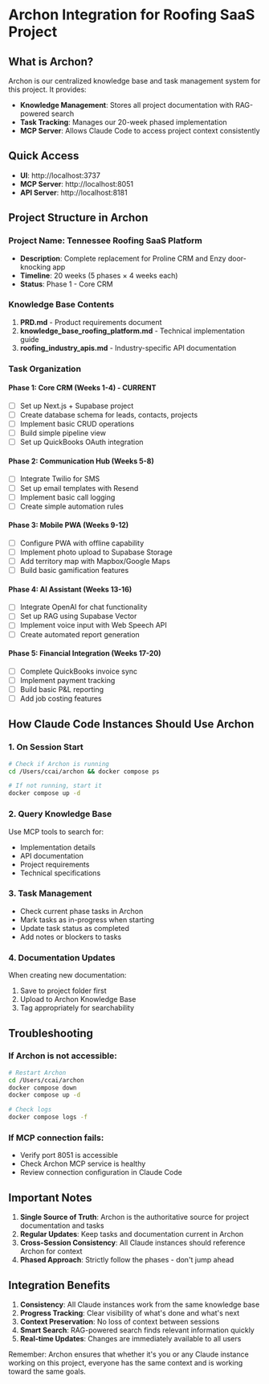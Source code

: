 # Archon Integration for Roofing SaaS Project

## What is Archon?
Archon is our centralized knowledge base and task management system for this project. It provides:
- **Knowledge Management**: Stores all project documentation with RAG-powered search
- **Task Tracking**: Manages our 20-week phased implementation
- **MCP Server**: Allows Claude Code to access project context consistently

## Quick Access
- **UI**: http://localhost:3737
- **MCP Server**: http://localhost:8051
- **API Server**: http://localhost:8181

## Project Structure in Archon

### Project Name: Tennessee Roofing SaaS Platform
- **Description**: Complete replacement for Proline CRM and Enzy door-knocking app
- **Timeline**: 20 weeks (5 phases × 4 weeks each)
- **Status**: Phase 1 - Core CRM

### Knowledge Base Contents
1. **PRD.md** - Product requirements document
2. **knowledge_base_roofing_platform.md** - Technical implementation guide
3. **roofing_industry_apis.md** - Industry-specific API documentation

### Task Organization

#### Phase 1: Core CRM (Weeks 1-4) - CURRENT
- [ ] Set up Next.js + Supabase project
- [ ] Create database schema for leads, contacts, projects
- [ ] Implement basic CRUD operations
- [ ] Build simple pipeline view
- [ ] Set up QuickBooks OAuth integration

#### Phase 2: Communication Hub (Weeks 5-8)
- [ ] Integrate Twilio for SMS
- [ ] Set up email templates with Resend
- [ ] Implement basic call logging
- [ ] Create simple automation rules

#### Phase 3: Mobile PWA (Weeks 9-12)
- [ ] Configure PWA with offline capability
- [ ] Implement photo upload to Supabase Storage
- [ ] Add territory map with Mapbox/Google Maps
- [ ] Build basic gamification features

#### Phase 4: AI Assistant (Weeks 13-16)
- [ ] Integrate OpenAI for chat functionality
- [ ] Set up RAG using Supabase Vector
- [ ] Implement voice input with Web Speech API
- [ ] Create automated report generation

#### Phase 5: Financial Integration (Weeks 17-20)
- [ ] Complete QuickBooks invoice sync
- [ ] Implement payment tracking
- [ ] Build basic P&L reporting
- [ ] Add job costing features

## How Claude Code Instances Should Use Archon

### 1. On Session Start
```bash
# Check if Archon is running
cd /Users/ccai/archon && docker compose ps

# If not running, start it
docker compose up -d
```

### 2. Query Knowledge Base
Use MCP tools to search for:
- Implementation details
- API documentation
- Project requirements
- Technical specifications

### 3. Task Management
- Check current phase tasks in Archon
- Mark tasks as in-progress when starting
- Update task status as completed
- Add notes or blockers to tasks

### 4. Documentation Updates
When creating new documentation:
1. Save to project folder first
2. Upload to Archon Knowledge Base
3. Tag appropriately for searchability

## Troubleshooting

### If Archon is not accessible:
```bash
# Restart Archon
cd /Users/ccai/archon
docker compose down
docker compose up -d

# Check logs
docker compose logs -f
```

### If MCP connection fails:
- Verify port 8051 is accessible
- Check Archon MCP service is healthy
- Review connection configuration in Claude Code

## Important Notes

1. **Single Source of Truth**: Archon is the authoritative source for project documentation and tasks
2. **Regular Updates**: Keep tasks and documentation current in Archon
3. **Cross-Session Consistency**: All Claude instances should reference Archon for context
4. **Phased Approach**: Strictly follow the phases - don't jump ahead

## Integration Benefits

1. **Consistency**: All Claude instances work from the same knowledge base
2. **Progress Tracking**: Clear visibility of what's done and what's next
3. **Context Preservation**: No loss of context between sessions
4. **Smart Search**: RAG-powered search finds relevant information quickly
5. **Real-time Updates**: Changes are immediately available to all users

Remember: Archon ensures that whether it's you or any Claude instance working on this project, everyone has the same context and is working toward the same goals.